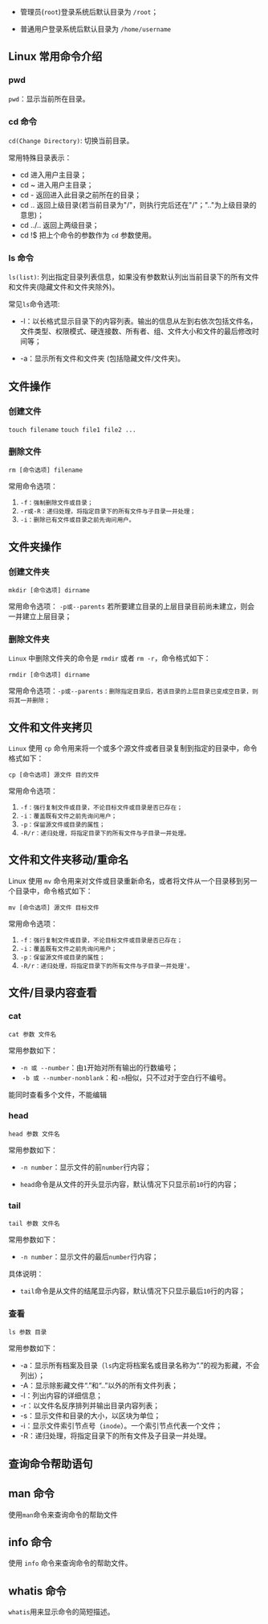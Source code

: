 
- 管理员(`root`)登录系统后默认目录为 `/root`；
    
- 普通用户登录系统后默认目录为 `/home/username`

## Linux 常用命令介绍

### pwd
`pwd`：显示当前所在目录。
### cd 命令

`cd(Change Directory)`: 切换当前目录。

常用特殊目录表示：

- cd 进入用户主目录；
- cd ~ 进入用户主目录；
- cd - 返回进入此目录之前所在的目录；
- cd .. 返回上级目录(若当前目录为"/"，则执行完后还在"/"；".."为上级目录的意思)；
- cd ../.. 返回上两级目录；
- cd !$ 把上个命令的参数作为 `cd` 参数使用。

### ls 命令

`ls(list)`: 列出指定目录列表信息，如果没有参数默认列出当前目录下的所有文件和文件夹(隐藏文件和文件夹除外)。

常见`ls`命令选项:

- -l：以长格式显示目录下的内容列表。输出的信息从左到右依次包括文件名，文件类型、权限模式、硬连接数、所有者、组、文件大小和文件的最后修改时间等；
    
- -a：显示所有文件和文件夹 (包括隐藏文件/文件夹)。


## 文件操作
### 创建文件
`touch filename`
`touch file1 file2 ...`

### 删除文件

`rm [命令选项] filename`

常用命令选项：

1.  `-f：强制删除文件或目录；`
2.  `-r或-R：递归处理，将指定目录下的所有文件与子目录一并处理；`
3.  `-i：删除已有文件或目录之前先询问用户。`

## 文件夹操作

### 创建文件夹

`mkdir [命令选项] dirname`

常用命令选项： `-p或--parents` 若所要建立目录的上层目录目前尚未建立，则会一并建立上层目录；

### 删除文件夹
`Linux` 中删除文件夹的命令是 `rmdir` 或者 `rm -r`，命令格式如下：

`rmdir [命令选项] dirname`

常用命令选项：`-p或--parents：删除指定目录后，若该目录的上层目录已变成空目录，则将其一并删除；`

## 文件和文件夹拷贝

`Linux` 使用 `cp` 命令用来将一个或多个源文件或者目录复制到指定的目录中，命令格式如下：

`cp [命令选项] 源文件 目的文件`

常用命令选项：

1. `-f：强行复制文件或目录，不论目标文件或目录是否已存在；`
2. `-i：覆盖既有文件之前先询问用户；`
3. `-p：保留源文件或目录的属性；`
4. `-R/r：递归处理，将指定目录下的所有文件与子目录一并处理。`

## 文件和文件夹移动/重命名

Linux 使用 `mv` 命令用来对文件或目录重新命名，或者将文件从一个目录移到另一个目录中，命令格式如下：

`mv [命令选项] 源文件 目标文件`

常用命令选项：

1. `-f：强行复制文件或目录，不论目标文件或目录是否已存在；` 
2. `-i：覆盖既有文件之前先询问用户；`
3. `-p：保留源文件或目录的属性；`
4. `-R/r：递归处理，将指定目录下的所有文件与子目录一并处理'。`

## 文件/目录内容查看

### cat
`cat 参数 文件名`

常用参数如下：

- `-n 或 --number`：由`1`开始对所有输出的行数编号；
-  `-b 或 --number-nonblank`：和`-n`相似，只不过对于空白行不编号。

能同时查看多个文件，不能编辑
### head
`head 参数 文件名`

常用参数如下：

- `-n number`：显示文件的前`number`行内容；

- `head`命令是从文件的开头显示内容，默认情况下只显示前`10`行的内容；
### tail
`tail 参数 文件名`

常用参数如下：

- `-n number`：显示文件的最后`number`行内容；

具体说明：

- `tail`命令是从文件的结尾显示内容，默认情况下只显示最后`10`行的内容；
### 查看

`ls 参数 目录`

常用参数如下：

- -a：显示所有档案及目录（`ls`内定将档案名或目录名称为“.”的视为影藏，不会列出）；
- -A：显示除影藏文件“.”和“..”以外的所有文件列表；
- -l：列出内容的详细信息；
- -r：以文件名反序排列并输出目录内容列表；
- -s：显示文件和目录的大小，以区块为单位；
- -i：显示文件索引节点号（`inode`）。一个索引节点代表一个文件；
- -R：递归处理，将指定目录下的所有文件及子目录一并处理。
## 查询命令帮助语句

## man 命令

使用`man`命令来查询命令的帮助文件
## info 命令
使用 `info` 命令来查询命令的帮助文件。

## whatis 命令

`whatis`用来显示命令的简短描述。